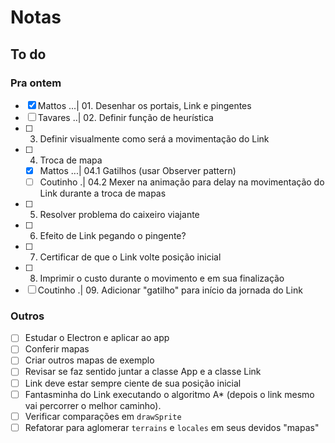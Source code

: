 # Notas

## To do

### Pra ontem

- [x] Mattos ...| 01. Desenhar os portais, Link e pingentes
- [ ] Tavares ..| 02. Definir função de heurística
- [ ] 3. Definir visualmente como será a movimentação do Link
- [ ] 4. Troca de mapa
  - [x] Mattos ...| 04.1 Gatilhos (usar Observer pattern)
  - [ ] Coutinho .| 04.2 Mexer na animação para delay na movimentação do Link durante a troca de mapas
- [ ] 5. Resolver problema do caixeiro viajante
- [ ] 6. Efeito de Link pegando o pingente?
- [ ] 7. Certificar de que o Link volte posição inicial
- [ ] 8. Imprimir o custo durante o movimento e em sua finalização
- [ ] Coutinho .| 09. Adicionar "gatilho" para início da jornada do Link

### Outros

- [ ] Estudar o Electron e aplicar ao app
- [ ] Conferir mapas
- [ ] Criar outros mapas de exemplo
- [ ] Revisar se faz sentido juntar a classe App e a classe Link
- [ ] Link deve estar sempre ciente de sua posição inicial
- [ ] Fantasminha do Link executando o algoritmo A\* (depois o link mesmo vai percorrer o melhor caminho).
- [ ] Verificar comparações em `drawSprite`
- [ ] Refatorar para aglomerar `terrains` e `locales` em seus devidos "mapas"
